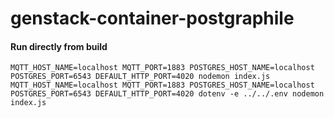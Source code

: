 # genstack-container-postgraphile

#### Run directly from build
```
MQTT_HOST_NAME=localhost MQTT_PORT=1883 POSTGRES_HOST_NAME=localhost POSTGRES_PORT=6543 DEFAULT_HTTP_PORT=4020 nodemon index.js
MQTT_HOST_NAME=localhost MQTT_PORT=1883 POSTGRES_HOST_NAME=localhost POSTGRES_PORT=6543 DEFAULT_HTTP_PORT=4020 dotenv -e ../../.env nodemon index.js
```